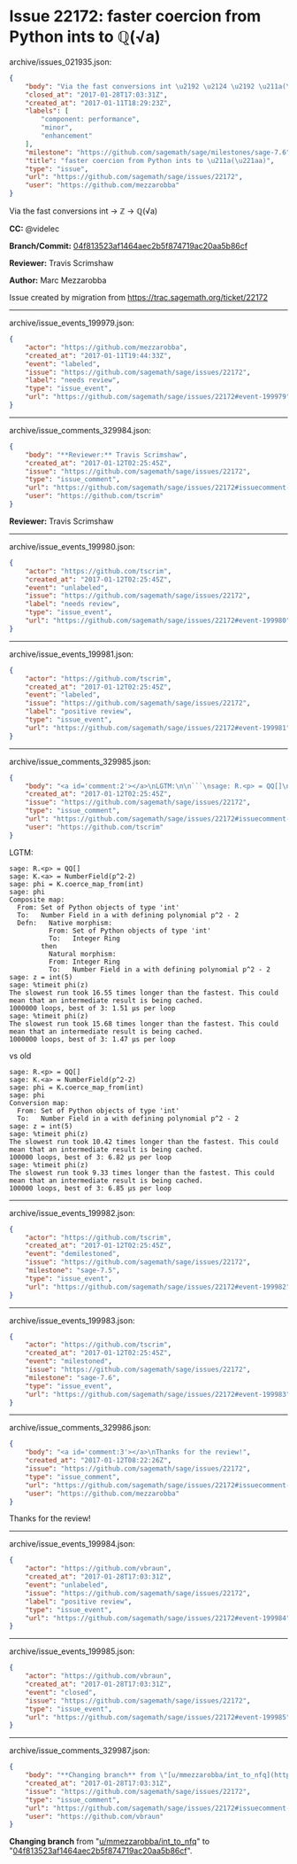 # Issue 22172: faster coercion from Python ints to ℚ(√a)

archive/issues_021935.json:
```json
{
    "body": "Via the fast conversions int \u2192 \u2124 \u2192 \u211a(\u221aa)\n\n**CC:**  @videlec\n\n**Branch/Commit:** [04f813523af1464aec2b5f874719ac20aa5b86cf](https://github.com/sagemath/sagetrac-mirror/commit/04f813523af1464aec2b5f874719ac20aa5b86cf)\n\n**Reviewer:** Travis Scrimshaw\n\n**Author:** Marc Mezzarobba\n\nIssue created by migration from https://trac.sagemath.org/ticket/22172\n\n",
    "closed_at": "2017-01-28T17:03:31Z",
    "created_at": "2017-01-11T18:29:23Z",
    "labels": [
        "component: performance",
        "minor",
        "enhancement"
    ],
    "milestone": "https://github.com/sagemath/sage/milestones/sage-7.6",
    "title": "faster coercion from Python ints to \u211a(\u221aa)",
    "type": "issue",
    "url": "https://github.com/sagemath/sage/issues/22172",
    "user": "https://github.com/mezzarobba"
}
```
Via the fast conversions int → ℤ → ℚ(√a)

**CC:**  @videlec

**Branch/Commit:** [04f813523af1464aec2b5f874719ac20aa5b86cf](https://github.com/sagemath/sagetrac-mirror/commit/04f813523af1464aec2b5f874719ac20aa5b86cf)

**Reviewer:** Travis Scrimshaw

**Author:** Marc Mezzarobba

Issue created by migration from https://trac.sagemath.org/ticket/22172





---

archive/issue_events_199979.json:
```json
{
    "actor": "https://github.com/mezzarobba",
    "created_at": "2017-01-11T19:44:33Z",
    "event": "labeled",
    "issue": "https://github.com/sagemath/sage/issues/22172",
    "label": "needs review",
    "type": "issue_event",
    "url": "https://github.com/sagemath/sage/issues/22172#event-199979"
}
```



---

archive/issue_comments_329984.json:
```json
{
    "body": "**Reviewer:** Travis Scrimshaw",
    "created_at": "2017-01-12T02:25:45Z",
    "issue": "https://github.com/sagemath/sage/issues/22172",
    "type": "issue_comment",
    "url": "https://github.com/sagemath/sage/issues/22172#issuecomment-329984",
    "user": "https://github.com/tscrim"
}
```

**Reviewer:** Travis Scrimshaw



---

archive/issue_events_199980.json:
```json
{
    "actor": "https://github.com/tscrim",
    "created_at": "2017-01-12T02:25:45Z",
    "event": "unlabeled",
    "issue": "https://github.com/sagemath/sage/issues/22172",
    "label": "needs review",
    "type": "issue_event",
    "url": "https://github.com/sagemath/sage/issues/22172#event-199980"
}
```



---

archive/issue_events_199981.json:
```json
{
    "actor": "https://github.com/tscrim",
    "created_at": "2017-01-12T02:25:45Z",
    "event": "labeled",
    "issue": "https://github.com/sagemath/sage/issues/22172",
    "label": "positive review",
    "type": "issue_event",
    "url": "https://github.com/sagemath/sage/issues/22172#event-199981"
}
```



---

archive/issue_comments_329985.json:
```json
{
    "body": "<a id='comment:2'></a>\nLGTM:\n\n```\nsage: R.<p> = QQ[]\nsage: K.<a> = NumberField(p^2-2)\nsage: phi = K.coerce_map_from(int)\nsage: phi\nComposite map:\n  From: Set of Python objects of type 'int'\n  To:   Number Field in a with defining polynomial p^2 - 2\n  Defn:   Native morphism:\n          From: Set of Python objects of type 'int'\n          To:   Integer Ring\n        then\n          Natural morphism:\n          From: Integer Ring\n          To:   Number Field in a with defining polynomial p^2 - 2\nsage: z = int(5)\nsage: %timeit phi(z)\nThe slowest run took 16.55 times longer than the fastest. This could mean that an intermediate result is being cached.\n1000000 loops, best of 3: 1.51 \u00b5s per loop\nsage: %timeit phi(z)\nThe slowest run took 15.68 times longer than the fastest. This could mean that an intermediate result is being cached.\n1000000 loops, best of 3: 1.47 \u00b5s per loop\n```\nvs old\n\n```\nsage: R.<p> = QQ[]\nsage: K.<a> = NumberField(p^2-2)\nsage: phi = K.coerce_map_from(int)\nsage: phi\nConversion map:\n  From: Set of Python objects of type 'int'\n  To:   Number Field in a with defining polynomial p^2 - 2\nsage: z = int(5)\nsage: %timeit phi(z)\nThe slowest run took 10.42 times longer than the fastest. This could mean that an intermediate result is being cached.\n100000 loops, best of 3: 6.82 \u00b5s per loop\nsage: %timeit phi(z)\nThe slowest run took 9.33 times longer than the fastest. This could mean that an intermediate result is being cached.\n100000 loops, best of 3: 6.85 \u00b5s per loop\n```",
    "created_at": "2017-01-12T02:25:45Z",
    "issue": "https://github.com/sagemath/sage/issues/22172",
    "type": "issue_comment",
    "url": "https://github.com/sagemath/sage/issues/22172#issuecomment-329985",
    "user": "https://github.com/tscrim"
}
```

<a id='comment:2'></a>
LGTM:

```
sage: R.<p> = QQ[]
sage: K.<a> = NumberField(p^2-2)
sage: phi = K.coerce_map_from(int)
sage: phi
Composite map:
  From: Set of Python objects of type 'int'
  To:   Number Field in a with defining polynomial p^2 - 2
  Defn:   Native morphism:
          From: Set of Python objects of type 'int'
          To:   Integer Ring
        then
          Natural morphism:
          From: Integer Ring
          To:   Number Field in a with defining polynomial p^2 - 2
sage: z = int(5)
sage: %timeit phi(z)
The slowest run took 16.55 times longer than the fastest. This could mean that an intermediate result is being cached.
1000000 loops, best of 3: 1.51 µs per loop
sage: %timeit phi(z)
The slowest run took 15.68 times longer than the fastest. This could mean that an intermediate result is being cached.
1000000 loops, best of 3: 1.47 µs per loop
```
vs old

```
sage: R.<p> = QQ[]
sage: K.<a> = NumberField(p^2-2)
sage: phi = K.coerce_map_from(int)
sage: phi
Conversion map:
  From: Set of Python objects of type 'int'
  To:   Number Field in a with defining polynomial p^2 - 2
sage: z = int(5)
sage: %timeit phi(z)
The slowest run took 10.42 times longer than the fastest. This could mean that an intermediate result is being cached.
100000 loops, best of 3: 6.82 µs per loop
sage: %timeit phi(z)
The slowest run took 9.33 times longer than the fastest. This could mean that an intermediate result is being cached.
100000 loops, best of 3: 6.85 µs per loop
```



---

archive/issue_events_199982.json:
```json
{
    "actor": "https://github.com/tscrim",
    "created_at": "2017-01-12T02:25:45Z",
    "event": "demilestoned",
    "issue": "https://github.com/sagemath/sage/issues/22172",
    "milestone": "sage-7.5",
    "type": "issue_event",
    "url": "https://github.com/sagemath/sage/issues/22172#event-199982"
}
```



---

archive/issue_events_199983.json:
```json
{
    "actor": "https://github.com/tscrim",
    "created_at": "2017-01-12T02:25:45Z",
    "event": "milestoned",
    "issue": "https://github.com/sagemath/sage/issues/22172",
    "milestone": "sage-7.6",
    "type": "issue_event",
    "url": "https://github.com/sagemath/sage/issues/22172#event-199983"
}
```



---

archive/issue_comments_329986.json:
```json
{
    "body": "<a id='comment:3'></a>\nThanks for the review!",
    "created_at": "2017-01-12T08:22:26Z",
    "issue": "https://github.com/sagemath/sage/issues/22172",
    "type": "issue_comment",
    "url": "https://github.com/sagemath/sage/issues/22172#issuecomment-329986",
    "user": "https://github.com/mezzarobba"
}
```

<a id='comment:3'></a>
Thanks for the review!



---

archive/issue_events_199984.json:
```json
{
    "actor": "https://github.com/vbraun",
    "created_at": "2017-01-28T17:03:31Z",
    "event": "unlabeled",
    "issue": "https://github.com/sagemath/sage/issues/22172",
    "label": "positive review",
    "type": "issue_event",
    "url": "https://github.com/sagemath/sage/issues/22172#event-199984"
}
```



---

archive/issue_events_199985.json:
```json
{
    "actor": "https://github.com/vbraun",
    "created_at": "2017-01-28T17:03:31Z",
    "event": "closed",
    "issue": "https://github.com/sagemath/sage/issues/22172",
    "type": "issue_event",
    "url": "https://github.com/sagemath/sage/issues/22172#event-199985"
}
```



---

archive/issue_comments_329987.json:
```json
{
    "body": "**Changing branch** from \"[u/mmezzarobba/int_to_nfq](https://github.com/sagemath/sagetrac-mirror/tree/u/mmezzarobba/int_to_nfq)\" to \"[04f813523af1464aec2b5f874719ac20aa5b86cf](https://github.com/sagemath/sagetrac-mirror/commit/04f813523af1464aec2b5f874719ac20aa5b86cf)\".",
    "created_at": "2017-01-28T17:03:31Z",
    "issue": "https://github.com/sagemath/sage/issues/22172",
    "type": "issue_comment",
    "url": "https://github.com/sagemath/sage/issues/22172#issuecomment-329987",
    "user": "https://github.com/vbraun"
}
```

**Changing branch** from "[u/mmezzarobba/int_to_nfq](https://github.com/sagemath/sagetrac-mirror/tree/u/mmezzarobba/int_to_nfq)" to "[04f813523af1464aec2b5f874719ac20aa5b86cf](https://github.com/sagemath/sagetrac-mirror/commit/04f813523af1464aec2b5f874719ac20aa5b86cf)".

